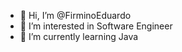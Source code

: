 - 👋 Hi, I’m @FirminoEduardo
- 👀 I’m interested in Software Engineer
- 🌱 I’m currently learning Java

<!---
FirminoEduardo/FirminoEduardo is a ✨ special ✨ repository because its `README.md` (this file) appears on your GitHub profile.
You can click the Preview link to take a look at your changes.
--->
